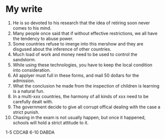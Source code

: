 # My write

1. He is so devoted to his research that the idea of retiring soon never comes to his mind.
2. Many people once said that if without effective restrictions, we all have the tendency to abuse power.
3. Some countries refuse to imerge into this mershow and they are disgused about the inference of other countries.
4. Much load of work and money need to be used to control the sandstorm.
5. While using these technologies, you have to keep the local condition into consideration.
6. All applyer must full in these forms, and mail 50 dollars for the admission.
7. What the conclusion he made from the inspection of children is learning is a natural fun.
8. In a multi-xxx countries, the harmony of all kinds of xxx need to be carefully dealt with.
9. The government decide to give all corrupt offical dealing with the case a strict punish.
10. Chasing in the exam is not usually happen, but once it happened, schools will hold a strict attitude to it.

1-5 CDCAB 6-10 DABDA
